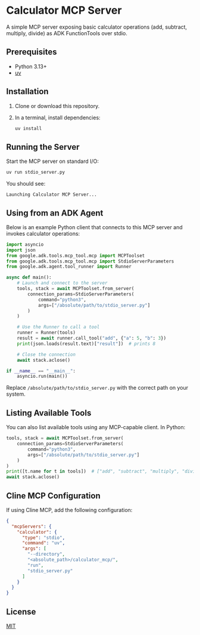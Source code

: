 # Calculator MCP Server

A simple MCP server exposing basic calculator operations (add, subtract, multiply, divide) as ADK FunctionTools over stdio.

## Prerequisites

- Python 3.13+
- [uv](https://github.com/astral-sh/uv)

## Installation

1. Clone or download this repository.
2. In a terminal, install dependencies:

   ```bash
   uv install
   ```

## Running the Server

Start the MCP server on standard I/O:

```bash
uv run stdio_server.py
```

You should see:
```
Launching Calculator MCP Server...
```

## Using from an ADK Agent

Below is an example Python client that connects to this MCP server and invokes calculator operations:

```python
import asyncio
import json
from google.adk.tools.mcp_tool.mcp import MCPToolset
from google.adk.tools.mcp_tool.mcp import StdioServerParameters
from google.adk.agent.tool_runner import Runner

async def main():
    # Launch and connect to the server
    tools, stack = await MCPToolset.from_server(
        connection_params=StdioServerParameters(
            command="python3",
            args=["/absolute/path/to/stdio_server.py"]
        )
    )

    # Use the Runner to call a tool
    runner = Runner(tools)
    result = await runner.call_tool("add", {"a": 5, "b": 3})
    print(json.loads(result.text)["result"])  # prints 8

    # Close the connection
    await stack.aclose()

if __name__ == "__main__":
    asyncio.run(main())
```

Replace `/absolute/path/to/stdio_server.py` with the correct path on your system.

## Listing Available Tools

You can also list available tools using any MCP-capable client. In Python:

```python
tools, stack = await MCPToolset.from_server(
    connection_params=StdioServerParameters(
        command="python3",
        args=["/absolute/path/to/stdio_server.py"]
    )
)
print([t.name for t in tools])  # ["add", "subtract", "multiply", "divide"]
await stack.aclose()
```

## Cline MCP Configuration

If using Cline MCP, add the following configuration:

```json
{
  "mcpServers": {
    "calculator": {
      "type": "stdio",
      "command": "uv",
      "args": [
        "--directory",
        "<absolute_path>/calculator_mcp/",
        "run",
        "stdio_server.py"
      ]
    }
  }
}
```

## License

[MIT](LICENSE)

